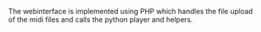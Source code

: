 The webinterface is implemented using PHP which handles the file upload of the midi files and calls the python player and helpers.
